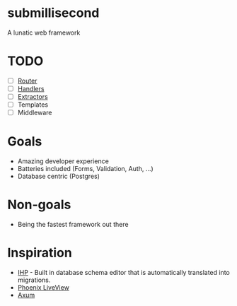 # submillisecond

A lunatic web framework

# TODO

- [ ] [Router](https://docs.rs/axum/latest/axum/struct.Router.html)
- [ ] [Handlers](https://docs.rs/axum/latest/axum/handler/index.html)
- [ ] [Extractors](https://docs.rs/axum/latest/axum/extract/index.html)
- [ ] Templates
- [ ] Middleware

# Goals

- Amazing developer experience
- Batteries included (Forms, Validation, Auth, ...)
- Database centric (Postgres)

# Non-goals

- Being the fastest framework out there

# Inspiration

- [IHP][0] - Built in database schema editor that is automatically translated into migrations.
- [Phoenix LiveView][1]
- [Axum][2]

[0]: https://ihp.digitallyinduced.com
[1]: https://hexdocs.pm/phoenix_live_view/Phoenix.LiveView.html
[2]: https://docs.rs/axum/latest/axum/index.html